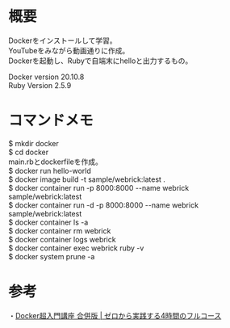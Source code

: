 # 概要

Dockerをインストールして学習。  
YouTubeをみながら動画通りに作成。  
Dockerを起動し、Rubyで自端末にhelloと出力するもの。

Docker version 20.10.8  
Ruby Version 2.5.9

# コマンドメモ  
$ mkdir docker  
$ cd docker  
main.rbとdockerfileを作成。  
$ docker run hello-world  
$ docker image build -t sample/webrick:latest .  
$ docker container run -p 8000:8000 --name webrick sample/webrick:latest  
$ docker container run -d -p 8000:8000 --name webrick sample/webrick:latest  
$ docker container ls -a  
$ docker container rm webrick  
$ docker container logs webrick  
$ docker container exec webrick ruby -v  
$ docker system prune -a  

# 参考  
・[Docker超入門講座 合併版 | ゼロから実践する4時間のフルコース](https://www.youtube.com/watch?v=lZD1MIHwMBY&t=22s)
